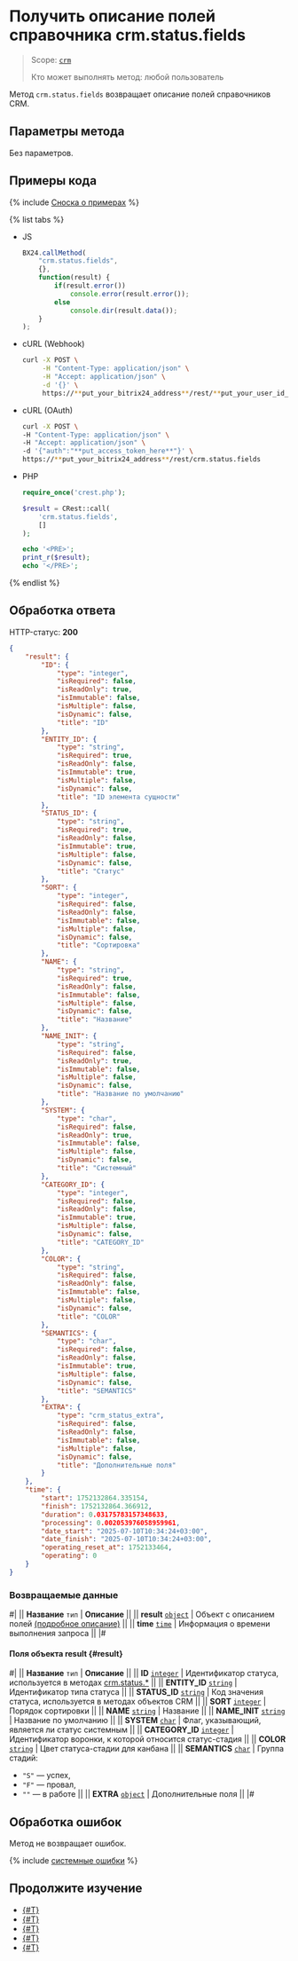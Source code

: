 # Получить описание полей справочника crm.status.fields

> Scope: [`crm`](../../scopes/permissions.md)
>
> Кто может выполнять метод: любой пользователь

Метод `crm.status.fields` возвращает описание полей справочников CRM.

## Параметры метода

Без параметров.

## Примеры кода

{% include [Сноска о примерах](../../../_includes/examples.md) %}

{% list tabs %}

- JS

    ```js
    BX24.callMethod(
        "crm.status.fields",
        {},
        function(result) {
            if(result.error())
                console.error(result.error());
            else
                console.dir(result.data());
        }
    );
    ```

- cURL (Webhook)

    ```bash
    curl -X POST \
         -H "Content-Type: application/json" \
         -H "Accept: application/json" \
         -d '{}' \
         https://**put_your_bitrix24_address**/rest/**put_your_user_id_here**/**put_your_webbhook_here**/crm.status.fields
    ```

- cURL (OAuth)

    ```bash
    curl -X POST \
    -H "Content-Type: application/json" \
    -H "Accept: application/json" \
    -d '{"auth":"**put_access_token_here**"}' \
    https://**put_your_bitrix24_address**/rest/crm.status.fields
    ```

- PHP

    ```php
    require_once('crest.php');

    $result = CRest::call(
        'crm.status.fields',
        []
    );

    echo '<PRE>';
    print_r($result);
    echo '</PRE>';
    ```

{% endlist %}

## Обработка ответа

HTTP-статус: **200**

```json
{
    "result": {
        "ID": {
            "type": "integer",
            "isRequired": false,
            "isReadOnly": true,
            "isImmutable": false,
            "isMultiple": false,
            "isDynamic": false,
            "title": "ID"
        },
        "ENTITY_ID": {
            "type": "string",
            "isRequired": true,
            "isReadOnly": false,
            "isImmutable": true,
            "isMultiple": false,
            "isDynamic": false,
            "title": "ID элемента сущности"
        },
        "STATUS_ID": {
            "type": "string",
            "isRequired": true,
            "isReadOnly": false,
            "isImmutable": true,
            "isMultiple": false,
            "isDynamic": false,
            "title": "Статус"
        },
        "SORT": {
            "type": "integer",
            "isRequired": false,
            "isReadOnly": false,
            "isImmutable": false,
            "isMultiple": false,
            "isDynamic": false,
            "title": "Сортировка"
        },
        "NAME": {
            "type": "string",
            "isRequired": true,
            "isReadOnly": false,
            "isImmutable": false,
            "isMultiple": false,
            "isDynamic": false,
            "title": "Название"
        },
        "NAME_INIT": {
            "type": "string",
            "isRequired": false,
            "isReadOnly": true,
            "isImmutable": false,
            "isMultiple": false,
            "isDynamic": false,
            "title": "Название по умолчанию"
        },
        "SYSTEM": {
            "type": "char",
            "isRequired": false,
            "isReadOnly": true,
            "isImmutable": false,
            "isMultiple": false,
            "isDynamic": false,
            "title": "Системный"
        },
        "CATEGORY_ID": {
            "type": "integer",
            "isRequired": false,
            "isReadOnly": false,
            "isImmutable": true,
            "isMultiple": false,
            "isDynamic": false,
            "title": "CATEGORY_ID"
        },
        "COLOR": {
            "type": "string",
            "isRequired": false,
            "isReadOnly": false,
            "isImmutable": false,
            "isMultiple": false,
            "isDynamic": false,
            "title": "COLOR"
        },
        "SEMANTICS": {
            "type": "char",
            "isRequired": false,
            "isReadOnly": false,
            "isImmutable": true,
            "isMultiple": false,
            "isDynamic": false,
            "title": "SEMANTICS"
        },
        "EXTRA": {
            "type": "crm_status_extra",
            "isRequired": false,
            "isReadOnly": false,
            "isImmutable": false,
            "isMultiple": false,
            "isDynamic": false,
            "title": "Дополнительные поля"
        }
    },
    "time": {
        "start": 1752132864.335154,
        "finish": 1752132864.366912,
        "duration": 0.03175783157348633,
        "processing": 0.002053976058959961,
        "date_start": "2025-07-10T10:34:24+03:00",
        "date_finish": "2025-07-10T10:34:24+03:00",
        "operating_reset_at": 1752133464,
        "operating": 0
    }
}
```

### Возвращаемые данные

#|
|| **Название**
`тип` | **Описание** ||
|| **result**
[`object`](../../data-types.md) |  Объект с описанием полей [(подробное описание)](#result) ||
|| **time**
[`time`](../../data-types.md#time) | Информация о времени выполнения запроса ||
|#

#### Поля объекта result {#result}

#|
|| **Название**
`тип` | **Описание** ||
|| **ID**
[`integer`](../../data-types.md) | Идентификатор статуса, используется в методах [crm.status.*](./index.md) ||
|| **ENTITY_ID**
[`string`](../../data-types.md) | Идентификатор типа статуса ||
|| **STATUS_ID**
[`string`](../../data-types.md) | Код значения статуса, используется в методах объектов CRM ||
|| **SORT**
[`integer`](../../data-types.md) | Порядок сортировки ||
|| **NAME**
[`string`](../../data-types.md) | Название ||
|| **NAME_INIT**
[`string`](../../data-types.md) | Название по умолчанию ||
|| **SYSTEM**
[`char`](../../data-types.md) | Флаг, указывающий, является ли статус системным ||
|| **CATEGORY_ID**
[`integer`](../../data-types.md) | Идентификатор воронки, к которой относится статус-стадия ||
|| **COLOR**
[`string`](../../data-types.md) | Цвет статуса-стадии для канбана ||
|| **SEMANTICS**
[`char`](../../data-types.md) | Группа стадий:
- `"S"` — успех, 
- `"F"` — провал, 
- `""` — в работе ||
|| **EXTRA**
[`object`](../../data-types.md) | Дополнительные поля ||
|#

## Обработка ошибок

Метод не возвращает ошибок.

{% include [системные ошибки](../../../_includes/system-errors.md) %}

## Продолжите изучение

- [{#T}](./crm-status-list.md)
- [{#T}](./crm-status-get.md)
- [{#T}](./crm-status-add.md)
- [{#T}](./crm-status-update.md)
- [{#T}](./crm-status-delete.md) 